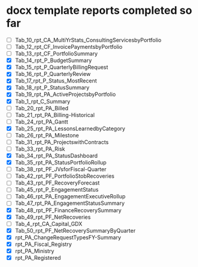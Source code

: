 # docx template reports completed so far

- [ ]  Tab_10_rpt_CA_MultiYrStats_ConsultingServicesbyPortfolio
- [ ]  Tab_12_rpt_CF_InvoicePaymentsbyPortfolio
- [ ]  Tab_13_rpt_CF_PortfolioSummary
- [x]  Tab_14_rpt_P_BudgetSummary
- [x]  Tab_15_rpt_P_QuarterlyBillingRequest
- [x]  Tab_16_rpt_P_QuarterlyReview
- [x]  Tab_17_rpt_P_Status_MostRecent
- [x]  Tab_18_rpt_P_StatusSummary
- [x]  Tab_19_rpt_PA_ActiveProjectsbyPortfolio
- [x]  Tab_1_rpt_C_Summary
- [ ]  Tab_20_rpt_PA_Billed
- [ ]  Tab_21_rpt_PA_Billing-Historical
- [ ]  Tab_24_rpt_PA_Gantt
- [x]  Tab_25_rpt_PA_LessonsLearnedbyCategory
- [ ]  Tab_26_rpt_PA_Milestone
- [ ]  Tab_31_rpt_PA_ProjectswithContracts
- [ ]  Tab_33_rpt_PA_Risk
- [x]  Tab_34_rpt_PA_StatusDashboard
- [x]  Tab_35_rpt_PA_StatusPortfolioRollup
- [ ]  Tab_38_rpt_PF_JVsforFiscal-Quarter
- [ ]  Tab_42_rpt_PF_PortfolioStobRecoveries
- [ ]  Tab_43_rpt_PF_RecoveryForecast
- [ ]  Tab_45_rpt_P_EngagementStatus
- [ ]  Tab_46_rpt_PA_EngagementExecutiveRollup
- [ ]  Tab_47_rpt_PA_EngagementStatusSummary
- [x]  Tab_48_rpt_PF_FinanceRecoverySummary
- [x]  Tab_49_rpt_PF_NetRecoveries
- [ ]  Tab_4_rpt_CA_Capital_GDX
- [x]  Tab_50_rpt_PF_NetRecoverySummaryByQuarter
- [x]  rpt_PA_ChangeRequestTypesFY-Summary
- [x]  rpt_PA_Fiscal_Registry
- [x]  rpt_PA_Ministry
- [x]  rpt_PA_Registered